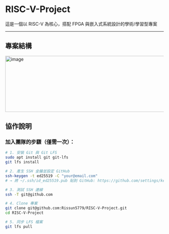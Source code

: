 # RISC-V-Project
這是一個以 RISC-V 為核心，搭配 FPGA 與嵌入式系統設計的學術/學習型專案

---

## 專案結構
<img width="604" height="178" alt="image" src="https://github.com/user-attachments/assets/433cf7b6-8624-432e-ba6d-d9bd1c14e4fb" />


## 協作說明

### 加入團隊的步驟（僅需一次）：

```bash
# 1. 安裝 Git 與 Git LFS
sudo apt install git git-lfs
git lfs install

# 2. 產生 SSH 金鑰並設定 GitHub
ssh-keygen -t ed25519 -C "your@email.com"
# → 將 ~/.ssh/id_ed25519.pub 貼到 GitHub: https://github.com/settings/keys

# 3. 測試 SSH 連線
ssh -T git@github.com

# 4. Clone 專案
git clone git@github.com:Rissun5779/RISC-V-Project.git
cd RISC-V-Project

# 5. 同步 LFS 檔案
git lfs pull
